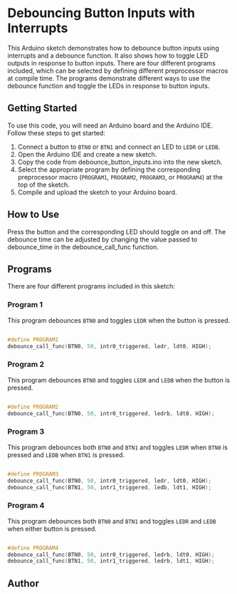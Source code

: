 # Debouncing Button Inputs with Interrupts

This Arduino sketch demonstrates how to debounce button inputs using interrupts and a debounce function. It also shows how to toggle LED outputs in response to button inputs. There are four different programs included, which can be selected by defining different preprocessor macros at compile time. The programs demonstrate different ways to use the debounce function and toggle the LEDs in response to button inputs.
## Getting Started

To use this code, you will need an Arduino board and the Arduino IDE. Follow these steps to get started:

1. Connect a button to `BTN0` or `BTN1` and connect an LED to `LEDR` or `LEDB`.
2.  Open the Arduino IDE and create a new sketch.
3.  Copy the code from debounce_button_inputs.ino into the new sketch.
4.  Select the appropriate program by defining the corresponding preprocessor macro (`PROGRAM1`, `PROGRAM2`, `PROGRAM3`, or `PROGRAM4`) at the top of the sketch.
5.  Compile and upload the sketch to your Arduino board.

## How to Use

Press the button and the corresponding LED should toggle on and off. The debounce time can be adjusted by changing the value passed to debounce_time in the debounce_call_func function.
## Programs

There are four different programs included in this sketch:
### Program 1

This program debounces `BTN0` and toggles `LEDR` when the button is pressed.

```c++

#define PROGRAM1
debounce_call_func(BTN0, 50, intr0_triggered, ledr, ldt0, HIGH);
```

### Program 2

This program debounces `BTN0` and toggles `LEDR` and `LEDB` when the button is pressed.

```c++

#define PROGRAM2
debounce_call_func(BTN0, 50, intr0_triggered, ledrb, ldt0, HIGH);
```
### Program 3

This program debounces both `BTN0` and `BTN1` and toggles `LEDR` when `BTN0` is pressed and `LEDB` when `BTN1` is pressed.

```c++

#define PROGRAM3
debounce_call_func(BTN0, 50, intr0_triggered, ledr, ldt0, HIGH);
debounce_call_func(BTN1, 50, intr1_triggered, ledb, ldt1, HIGH);
```

### Program 4

This program debounces both `BTN0` and `BTN1` and toggles `LEDR` and `LEDB` when either button is pressed.

```c++

#define PROGRAM4
debounce_call_func(BTN0, 50, intr0_triggered, ledrb, ldt0, HIGH);
debounce_call_func(BTN1, 50, intr1_triggered, ledrb, ldt1, HIGH);
```
## Author